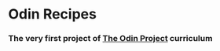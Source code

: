 # Odin Recipes
### The very first project of [The Odin Project](https://www.theodinproject.com/paths/foundations/courses/foundations) curriculum
